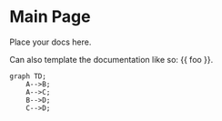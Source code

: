 # Main Page

Place your docs here.

Can also template the documentation like so: {{ foo }}.

```mermaid
graph TD;
    A-->B;
    A-->C;
    B-->D;
    C-->D;
```
